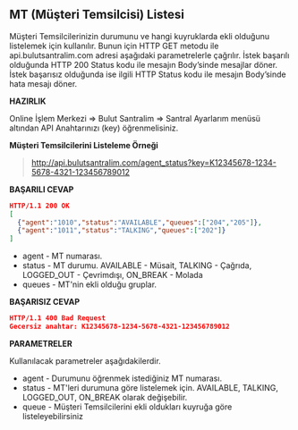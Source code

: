 **MT (Müşteri Temsilcisi) Listesi**
----
Müşteri Temsilcilerinizin durumunu ve hangi kuyruklarda ekli olduğunu listelemek için kullanılır. Bunun için HTTP GET metodu ile api.bulutsantralim.com adresi
aşağıdaki parametrelerle çağrılır. İstek başarılı olduğunda HTTP 200 Status kodu ile mesajın Body’sinde mesajlar döner. 
İstek başarısız olduğunda ise ilgili HTTP Status kodu ile mesajın Body’sinde hata mesajı döner.

**HAZIRLIK**

  Online İşlem Merkezi => Bulut Santralim => Santral Ayarlarım menüsü altından API Anahtarınızı (key) öğrenmelisiniz.
  
  **Müşteri Temsilcilerini Listeleme Örneği**
  >http://api.bulutsantralim.com/agent_status?key=K12345678-1234-5678-4321-123456789012
  
  **BAŞARILI CEVAP**

```json
HTTP/1.1 200 OK
[
  {"agent":"1010","status":"AVAILABLE","queues":["204","205"]},
  {"agent":"1011","status":"TALKING","queues":["202"]}
]
```
* agent - MT numarası.
* status - MT durumu. AVAILABLE - Müsait, TALKING - Çağrıda, LOGGED_OUT - Çevrimdışı, ON_BREAK - Molada
* queues - MT'nin ekli olduğu gruplar.

**BAŞARISIZ CEVAP** 

```json
HTTP/1.1 400 Bad Request 
Gecersiz anahtar: K12345678-1234-5678-4321-123456789012
```

**PARAMETRELER**

Kullanılacak parametreler aşağıdakilerdir.
 * agent - Durumunu öğrenmek istediğiniz MT numarası.
 * status - MT'leri durumuna göre listelemek için. AVAILABLE, TALKING, LOGGED_OUT, ON_BREAK olarak değişebilir.
 * queue - Müşteri Temsilcilerini ekli oldukları kuyruğa göre listeleyebilirsiniz
